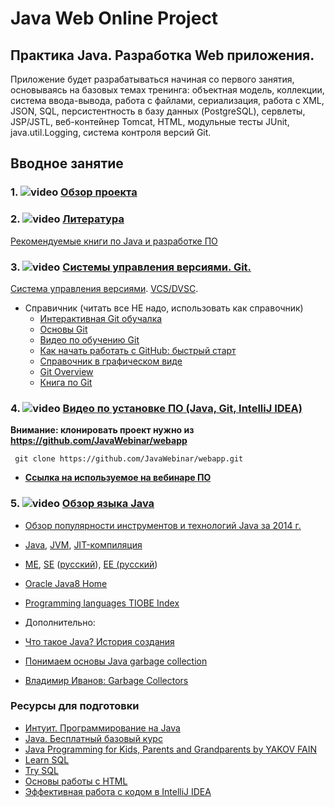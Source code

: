 Java Web Online Project 
===============================
## Практика Java. Разработка Web приложения.
Приложение будет разрабатываться начиная со первого занятия, основываясь на базовых темах тренинга: объектная модель, коллекции, система ввода-вывода, работа с файлами, сериализация, работа с XML, JSON, SQL, персистентность в базу данных (PostgreSQL), сервлеты, JSP/JSTL, веб-контейнер Tomcat, HTML, модульные тесты JUnit, java.util.Logging, система контроля версий Git.

## Вводное занятие

### 1. ![video](https://cloud.githubusercontent.com/assets/13649199/13672715/06dbc6ce-e6e7-11e5-81a9-04fbddb9e488.png) <a href="https://drive.google.com/open?id=0B9Ye2auQ_NsFUFI0dGh4QjA5U0k" target="_blank">Обзор проекта</a>

### 2. ![video](https://cloud.githubusercontent.com/assets/13649199/13672715/06dbc6ce-e6e7-11e5-81a9-04fbddb9e488.png) <a href="https://drive.google.com/open?id=0B9Ye2auQ_NsFQ3FLZFFyTXhPUUk" target="_blank">Литература</a>

<a href="http://javawebinar.ru/books.html">Рекомендуемые книги по Java и разработке ПО</a>

### 3. ![video](https://cloud.githubusercontent.com/assets/13649199/13672715/06dbc6ce-e6e7-11e5-81a9-04fbddb9e488.png) <a href="https://www.youtube.com/watch?v=zhPH8Vnidw8">Системы управления версиями. Git.</a>

<a href="http://ru.wikipedia.org/wiki/Система_управления_версиями">Система управления версиями</a>. <a
                    href="http://ru.wikipedia.org/wiki/%D0%A1%D0%B8%D1%81%D1%82%D0%B5%D0%BC%D0%B0_%D1%83%D0%BF%D1%80%D0%B0%D0%B2%D0%BB%D0%B5%D0%BD%D0%B8%D1%8F_%D0%B2%D0%B5%D1%80%D1%81%D0%B8%D1%8F%D0%BC%D0%B8#.D0.A0.D0.B0.D1.81.D0.BF.D1.80.D0.B5.D0.B4.D0.B5.D0.BB.D1.91.D0.BD.D0.BD.D1.8B.D0.B5_.D1.81.D0.B8.D1.81.D1.82.D0.B5.D0.BC.D1.8B_.D1.83.D0.BF.D1.80.D0.B0.D0.B2.D0.BB.D0.B5.D0.BD.D0.B8.D1.8F_.D0.B2.D0.B5.D1.80.D1.81.D0.B8.D1.8F.D0.BC.D0.B8">VCS/DVSC</a>.

- Справичник (читать все НЕ надо, использовать как справочник)
  -  <a href="https://try.github.io/levels/1/challenges/1">Интерактивная Git обучалка</a>
  -  <a href="http://githowto.com/ru">Основы Git</a>
  -  <a href="https://www.youtube.com/playlist?list=PLIU76b8Cjem5B3sufBJ_KFTpKkMEvaTQR">Видео по обучению Git</a>
  -  <a href="http://habrahabr.ru/post/125799/">Как начать работать с GitHub: быстрый старт</a>
  -  <a href="http://ndpsoftware.com/git-cheatsheet.html">Справочник в графическом виде</a>
  -  <a href="https://blog.interlinked.org/tutorials/git.html">Git Overview</a>
  -  <a href="https://git-scm.com/book/ru/v1">Книга по Git</a>

### 4. ![video](https://cloud.githubusercontent.com/assets/13649199/13672715/06dbc6ce-e6e7-11e5-81a9-04fbddb9e488.png) <a href="http://www.youtube.com/watch?v=stYj2RhjvQ8" target="_blank">Видео по установке ПО (Java, Git, IntelliJ IDEA)</a>

**Внимание: клонировать проект нужно из https://github.com/JavaWebinar/webapp**

     git clone https://github.com/JavaWebinar/webapp.git
     
- **<a href="http://javawebinar.ru/#/soft">Ссылка на используемое на вебинаре ПО</a>**

### 5. ![video](https://cloud.githubusercontent.com/assets/13649199/13672715/06dbc6ce-e6e7-11e5-81a9-04fbddb9e488.png) <a href="https://drive.google.com/open?id=0B9Ye2auQ_NsFeGtUTDNUdVZaQ3M" target="_blank">Обзор языка Java</a>

- <a href="http://zeroturnaround.com/rebellabs/java-tools-and-technologies-landscape-for-2014/">Обзор популярности инструментов и технологий Java за 2014 г.</a>
- <a href="http://ru.wikipedia.org/wiki/Java">Java</a>, <a href="http://ru.wikipedia.org/wiki/Виртуальная_машина_Java">JVM</a>, <a href="http://ru.wikipedia.org/wiki/JIT">JIT-компиляция</a>
- <a href="http://ru.wikipedia.org/wiki/Java_Platform,_Micro_Edition">ME</a>, <a href="http://en.wikipedia.org/wiki/Java_Platform,_Standard_Edition">SE</a> (<a href="http://ru.wikipedia.org/wiki/Java_Platform,_Standard_Edition">русский</a>), <a href="http://en.wikipedia.org/wiki/Java_Platform,_Enterprise_Edition">EE (<a href="http://ru.wikipedia.org/wiki/Java_Platform,_Enterprise_Edition">русский</a>)</a>
- <a href="http://docs.oracle.com/javase/8/docs/index.html">Oracle Java8 Home</a>
- <a href="http://www.tiobe.com/index.php/content/paperinfo/tpci/index.html">Programming languages TIOBE Index</a>

-  Дополнительно:
  - <a href="http://www.intuit.ru/studies/courses/16/16/lecture/27105">Что такое Java? История создания</a>
  - <a href="http://ggenikus.github.io/blog/2014/05/04/gc/">Понимаем основы Java garbage collection</a>
  - <a href="http://www.youtube.com/watch?v=iGRfyhE02lA&list=PLjvY25uoBsUp_V9PnDap_R8g-9vY5hSWF">Владимир Иванов: Garbage Collectors</a>

### Ресурсы для подготовки
-  <a href="http://www.intuit.ru/studies/courses/16/16/info">Интуит. Программирование на Java</a>
-  <a href="https://stepic.org/course/Java-Базовый-курс-187">Java. Бесплатный базовый курс</a>
- <a href="http://myflex.org/books/java4kids/java4kids.htm">Java Programming for Kids, Parents and Grandparents
by YAKOV FAIN</a>
-  <a href="https://www.codecademy.com/learn/learn-sql">Learn SQL</a>
-  <a href="http://campus.codeschool.com/courses/try-sql/contents">Try SQL</a>
-  <a href="http://www.intuit.ru/studies/courses/1102/134/info">Основы работы с HTML</a>
-  <a href="http://jeeconf.com/materials/intellij-idea/">Эффективная работа с кодом в IntelliJ IDEA</a>
